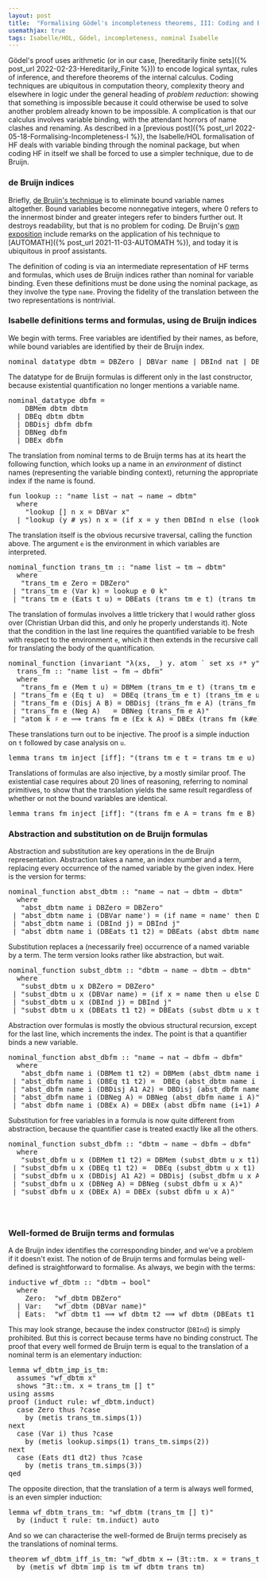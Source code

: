 ```yaml
---
layout: post
title:  "Formalising Gödel's incompleteness theorems, III: Coding and Bound Variables"
usemathjax: true
tags: Isabelle/HOL, Gödel, incompleteness, nominal Isabelle
---
```


Gödel's proof uses arithmetic (or in our case, [hereditarily finite sets]({% post_url 2022-02-23-Hereditarily_Finite %})) to encode logical syntax, rules of inference, and therefore theorems of the internal calculus.
Coding techniques are ubiquitous in computation theory, complexity theory and elsewhere in logic under the general heading of *problem reduction*:
showing that something is impossible because it could otherwise be used to solve another problem already known to be impossible.
A complication is that our calculus involves variable binding, with the attendant horrors of name clashes and renaming.
As described in a [previous post]({% post_url 2022-05-18-Formalising-Incompleteness-I %}), the Isabelle/HOL formalisation of HF deals with variable binding through the nominal package, but when coding HF in itself we shall be forced to use a simpler technique, due to de Bruijn.

### de Bruijn indices

Briefly, [de Bruijn's technique](https://en.wikipedia.org/wiki/De_Bruijn_index) is to eliminate bound variable names altogether.
Bound variables become nonnegative integers, where 0 refers to the innermost binder and greater integers refer to binders further out. It destroys readability, but that is no problem for coding.
De Bruijn's [own exposition](/papers/deBruijn-nameless-dummies.pdf)
include remarks on the application of his technique to [AUTOMATH]({% post_url 2021-11-03-AUTOMATH %}), and today it is ubiquitous in proof assistants. 

The definition of coding is via an intermediate representation of HF terms and formulas, which uses de Bruijn indices rather than nominal for variable binding. Even these definitions must be done using the nominal package, as they involve the type `name`. Proving the fidelity of the translation between the two representations is nontrivial.

### Isabelle definitions terms and formulas, using de Bruijn indices

We begin with terms. Free variables are identified by their names, as before, while bound variables are identified by their de Bruijn index.

<pre class="source">
<span class="keyword1 command">nominal_datatype</span> dbtm <span class="main">=</span> DBZero <span class="main">|</span> DBVar <span class="quoted">name</span> <span class="main">|</span> DBInd <span class="quoted">nat</span> <span class="main">|</span> DBEats <span class="quoted">dbtm</span> <span class="quoted">dbtm</span>
</pre>

The datatype for de Bruijn formulas is different only in the last constructor, because existential quantification no longer mentions a variable name.

<pre class="source">
<span class="keyword1 command">nominal_datatype</span> dbfm <span class="main">=</span><span>
    </span>DBMem <span class="quoted">dbtm</span> <span class="quoted">dbtm</span><span>
  </span><span class="main">|</span> DBEq <span class="quoted">dbtm</span> <span class="quoted">dbtm</span><span>
  </span><span class="main">|</span> DBDisj <span class="quoted">dbfm</span> <span class="quoted">dbfm</span><span>
  </span><span class="main">|</span> DBNeg <span class="quoted">dbfm</span><span>
  </span><span class="main">|</span> DBEx <span class="quoted">dbfm</span>
</pre>

The translation from nominal terms to de Bruijn terms has at its heart the following function, which looks up a name in an *environment* of distinct names (representing the variable binding context), returning the appropriate index if the name is found.

<pre class="source">
<span class="keyword1 command">fun</span> <span class="entity">lookup</span> <span class="main">::</span> <span class="quoted"><span class="quoted"><span>"</span>name</span> list <span class="main">⇒</span> nat <span class="main">⇒</span> name</span> <span class="main">⇒</span> dbtm<span>"</span><span>
  </span><span class="keyword2 keyword">where</span><span>
    </span><span class="quoted"><span class="quoted"><span>"</span><span class="free">lookup</span> <span class="main">[]</span> <span class="free bound entity">n</span> <span class="free bound entity">x</span> <span class="main">=</span> DBVar</span> <span class="free bound entity">x</span><span>"</span></span><span>
  </span><span class="main">|</span> <span class="quoted"><span class="quoted"><span>"</span><span class="free">lookup</span> <span class="main">(</span><span class="free bound entity">y</span> <span class="main">#</span> <span class="free bound entity">ys</span><span class="main">)</span> <span class="free bound entity">n</span> <span class="free bound entity">x</span> <span class="main">=</span> <span class="main">(</span><span class="keyword1">if</span> <span class="free bound entity">x</span> <span class="main">=</span> <span class="free bound entity">y</span> <span class="keyword1">then</span> DBInd</span> <span class="free bound entity">n</span> <span class="keyword1">else</span> <span class="main">(</span><span class="free">lookup</span> <span class="free bound entity">ys</span> <span class="main">(</span>Suc <span class="free bound entity">n</span><span class="main">)</span> <span class="free bound entity">x</span><span class="main">)</span><span class="main">)</span><span>"</span></span>
</pre>

The translation itself is the obvious recursive traversal, calling the function above.
The argument `e` is the environment in which variables are interpreted.

<pre class="source">
<span class="keyword1 command">nominal_function</span> <span class="entity">trans_tm</span> <span class="main">::</span> <span class="quoted"><span class="quoted"><span>"</span>name</span> list <span class="main">⇒</span> tm</span> <span class="main">⇒</span> dbtm<span>"</span><span>
  </span><span class="keyword2 keyword">where</span><span>
   </span><span class="quoted"><span class="quoted"><span>"</span><span class="free">trans_tm</span> <span class="free bound entity">e</span> Zero</span> <span class="main">=</span> DBZero</span><span>"</span><span>
 </span><span class="main">|</span> <span class="quoted"><span class="quoted"><span>"</span><span class="free">trans_tm</span> <span class="free bound entity">e</span> <span class="main">(</span>Var</span> <span class="free bound entity">k</span><span class="main">)</span> <span class="main">=</span> lookup</span> <span class="free bound entity">e</span> <span class="main">0</span> <span class="free bound entity">k</span><span>"</span><span>
 </span><span class="main">|</span> <span class="quoted"><span class="quoted"><span>"</span><span class="free">trans_tm</span> <span class="free bound entity">e</span> <span class="main">(</span>Eats</span> <span class="free bound entity">t</span> <span class="free bound entity">u</span><span class="main">)</span> <span class="main">=</span> DBEats</span> <span class="main">(</span><span class="free">trans_tm</span> <span class="free bound entity">e</span> <span class="free bound entity">t</span><span class="main">)</span> <span class="main">(</span><span class="free">trans_tm</span> <span class="free bound entity">e</span> <span class="free bound entity">u</span><span class="main">)</span><span>"</span>
</pre>

The translation of formulas involves a little trickery that I would rather gloss over
(Christian Urban did this, and only he properly understands it).
Note that the condition in the last line requires the quantified variable to be fresh with respect to the environment `e`, which it then extends in the recursive call for translating the body of the quantification.

<pre class="source">
<span class="keyword1 command">nominal_function</span> <span class="main">(</span>invariant <span class="quoted"><span class="quoted"><span>"</span><span class="main">λ</span><span class="main">(</span><span class="bound">xs</span><span class="main">,</span> <span class="main bound">_</span><span class="main">)</span> <span class="bound">y</span><span class="main">.</span> atom</span> <span class="main">`</span> set <span class="bound">xs</span> <span class="main">♯*</span></span> <span class="bound">y</span><span>"</span><span class="main">)</span><span>
  </span><span class="entity">trans_fm</span> <span class="main">::</span> <span class="quoted"><span class="quoted"><span>"</span>name</span> list <span class="main">⇒</span> fm</span> <span class="main">⇒</span> dbfm<span>"</span><span>
  </span><span class="keyword2 keyword">where</span><span>
   </span><span class="quoted"><span class="quoted"><span>"</span><span class="free">trans_fm</span> <span class="free bound entity">e</span> <span class="main">(</span>Mem</span> <span class="free bound entity">t</span> <span class="free bound entity">u</span><span class="main">)</span> <span class="main">=</span> DBMem</span> <span class="main">(</span>trans_tm <span class="free bound entity">e</span> <span class="free bound entity">t</span><span class="main">)</span> <span class="main">(</span>trans_tm <span class="free bound entity">e</span> <span class="free bound entity">u</span><span class="main">)</span><span>"</span><span>
 </span><span class="main">|</span> <span class="quoted"><span class="quoted"><span>"</span><span class="free">trans_fm</span> <span class="free bound entity">e</span> <span class="main">(</span>Eq</span> <span class="free bound entity">t</span> <span class="free bound entity">u</span><span class="main">)</span>  <span class="main">=</span> DBEq</span> <span class="main">(</span>trans_tm <span class="free bound entity">e</span> <span class="free bound entity">t</span><span class="main">)</span> <span class="main">(</span>trans_tm <span class="free bound entity">e</span> <span class="free bound entity">u</span><span class="main">)</span><span>"</span><span>
 </span><span class="main">|</span> <span class="quoted"><span class="quoted"><span>"</span><span class="free">trans_fm</span> <span class="free bound entity">e</span> <span class="main">(</span>Disj</span> <span class="free bound entity">A</span> <span class="free bound entity">B</span><span class="main">)</span> <span class="main">=</span> DBDisj</span> <span class="main">(</span><span class="free">trans_fm</span> <span class="free bound entity">e</span> <span class="free bound entity">A</span><span class="main">)</span> <span class="main">(</span><span class="free">trans_fm</span> <span class="free bound entity">e</span> <span class="free bound entity">B</span><span class="main">)</span><span>"</span><span>
 </span><span class="main">|</span> <span class="quoted"><span class="quoted"><span>"</span><span class="free">trans_fm</span> <span class="free bound entity">e</span> <span class="main">(</span>Neg</span> <span class="free bound entity">A</span><span class="main">)</span>   <span class="main">=</span> DBNeg</span> <span class="main">(</span><span class="free">trans_fm</span> <span class="free bound entity">e</span> <span class="free bound entity">A</span><span class="main">)</span><span>"</span><span>
 </span><span class="main">|</span> <span class="quoted"><span class="quoted"><span>"</span>atom</span> <span class="free bound entity">k</span> <span class="main">♯</span></span> <span class="free bound entity">e</span> <span class="main">⟹</span> <span class="free">trans_fm</span> <span class="free bound entity">e</span> <span class="main">(</span>Ex <span class="free bound entity">k</span> <span class="free bound entity">A</span><span class="main">)</span> <span class="main">=</span> DBEx <span class="main">(</span><span class="free">trans_fm</span> <span class="main">(</span><span class="free bound entity">k</span><span class="main">#</span><span class="free bound entity">e</span><span class="main">)</span> <span class="free bound entity">A</span><span class="main">)</span><span>"</span>
</pre>

These translations turn out to be injective. The proof is a simple induction on `t` followed by case analysis on `u`.

<pre class="source">
<span class="keyword1 command">lemma</span> trans_tm_inject <span class="main">[</span><span class="operator">iff</span><span class="main">]</span><span class="main">:</span> <span class="quoted"><span class="quoted"><span>"</span><span class="main">(</span>trans_tm</span> <span class="free">e</span> <span class="free">t</span> <span class="main">=</span> trans_tm</span> <span class="free">e</span> <span class="free">u</span><span class="main">)</span> <span class="main">⟷</span> <span class="free">t</span> <span class="main">=</span> <span class="free">u</span><span>"</span>
</pre>

Translations of formulas are also injective, by a mostly similar proof.
The existential case requires about 20 lines of reasoning, referring to nominal primitives, to show that the translation yields the same result regardless of whether or not the bound variables are identical.

<pre class="source">
<span class="keyword1 command">lemma</span> trans_fm_inject <span class="main">[</span><span class="operator">iff</span><span class="main">]</span><span class="main">:</span> <span class="quoted"><span class="quoted"><span>"</span><span class="main">(</span>trans_fm</span> <span class="free">e</span> <span class="free">A</span> <span class="main">=</span> trans_fm</span> <span class="free">e</span> <span class="free">B</span><span class="main">)</span> <span class="main">⟷</span> <span class="free">A</span> <span class="main">=</span> <span class="free">B</span><span>"</span>
</pre>

###  Abstraction and substitution on de Bruijn formulas

Abstraction and substitution are key operations in the de Bruijn representation. 
Abstraction takes a name, an index number and a term, replacing every occurrence of the named variable by the given index. Here is the version for terms:

<pre class="source">
<span class="keyword1 command">nominal_function</span> <span class="entity">abst_dbtm</span> <span class="main">::</span> <span class="quoted"><span class="quoted"><span>"</span>name</span> <span class="main">⇒</span> nat <span class="main">⇒</span> dbtm</span> <span class="main">⇒</span> dbtm<span>"</span><span>
  </span><span class="keyword2 keyword">where</span><span>
   </span><span class="quoted"><span class="quoted"><span>"</span><span class="free">abst_dbtm</span> <span class="free bound entity">name</span> <span class="free bound entity">i</span> DBZero</span> <span class="main">=</span> DBZero</span><span>"</span><span>
 </span><span class="main">|</span> <span class="quoted"><span class="quoted"><span>"</span><span class="free">abst_dbtm</span> <span class="free bound entity">name</span> <span class="free bound entity">i</span> <span class="main">(</span>DBVar</span> <span class="free bound entity">name'</span><span class="main">)</span> <span class="main">=</span> <span class="main">(</span><span class="keyword1">if</span> <span class="free bound entity">name</span> <span class="main">=</span> <span class="free bound entity">name'</span> <span class="keyword1">then</span> DBInd</span> <span class="free bound entity">i</span> <span class="keyword1">else</span> DBVar <span class="free bound entity">name'</span><span class="main">)</span><span>"</span><span>
 </span><span class="main">|</span> <span class="quoted"><span class="quoted"><span>"</span><span class="free">abst_dbtm</span> <span class="free bound entity">name</span> <span class="free bound entity">i</span> <span class="main">(</span>DBInd</span> <span class="free bound entity">j</span><span class="main">)</span> <span class="main">=</span> DBInd</span> <span class="free bound entity">j</span><span>"</span><span>
 </span><span class="main">|</span> <span class="quoted"><span class="quoted"><span>"</span><span class="free">abst_dbtm</span> <span class="free bound entity">name</span> <span class="free bound entity">i</span> <span class="main">(</span>DBEats</span> <span class="free bound entity">t1</span> <span class="free bound entity">t2</span><span class="main">)</span> <span class="main">=</span> DBEats</span> <span class="main">(</span><span class="free">abst_dbtm</span> <span class="free bound entity">name</span> <span class="free bound entity">i</span> <span class="free bound entity">t1</span><span class="main">)</span> <span class="main">(</span><span class="free">abst_dbtm</span> <span class="free bound entity">name</span> <span class="free bound entity">i</span> <span class="free bound entity">t2</span><span class="main">)</span><span>"</span>
</pre>

Substitution replaces a (necessarily free) occurrence of a named variable by a term.
The term version looks rather like abstraction, but wait.

<pre class="source">
<span class="keyword1 command">nominal_function</span> <span class="entity">subst_dbtm</span> <span class="main">::</span> <span class="quoted"><span class="quoted"><span>"</span>dbtm</span> <span class="main">⇒</span> name</span> <span class="main">⇒</span> dbtm <span class="main">⇒</span> dbtm<span>"</span><span>
  </span><span class="keyword2 keyword">where</span><span>
   </span><span class="quoted"><span class="quoted"><span>"</span><span class="free">subst_dbtm</span> <span class="free bound entity">u</span> <span class="free bound entity">x</span> DBZero</span> <span class="main">=</span> DBZero</span><span>"</span><span>
 </span><span class="main">|</span> <span class="quoted"><span class="quoted"><span>"</span><span class="free">subst_dbtm</span> <span class="free bound entity">u</span> <span class="free bound entity">x</span> <span class="main">(</span>DBVar</span> <span class="free bound entity">name</span><span class="main">)</span> <span class="main">=</span> <span class="main">(</span><span class="keyword1">if</span> <span class="free bound entity">x</span> <span class="main">=</span> <span class="free bound entity">name</span> <span class="keyword1">then</span> <span class="free bound entity">u</span> <span class="keyword1">else</span> DBVar</span> <span class="free bound entity">name</span><span class="main">)</span><span>"</span><span>
 </span><span class="main">|</span> <span class="quoted"><span class="quoted"><span>"</span><span class="free">subst_dbtm</span> <span class="free bound entity">u</span> <span class="free bound entity">x</span> <span class="main">(</span>DBInd</span> <span class="free bound entity">j</span><span class="main">)</span> <span class="main">=</span> DBInd</span> <span class="free bound entity">j</span><span>"</span><span>
 </span><span class="main">|</span> <span class="quoted"><span class="quoted"><span>"</span><span class="free">subst_dbtm</span> <span class="free bound entity">u</span> <span class="free bound entity">x</span> <span class="main">(</span>DBEats</span> <span class="free bound entity">t1</span> <span class="free bound entity">t2</span><span class="main">)</span> <span class="main">=</span> DBEats</span> <span class="main">(</span><span class="free">subst_dbtm</span> <span class="free bound entity">u</span> <span class="free bound entity">x</span> <span class="free bound entity">t1</span><span class="main">)</span> <span class="main">(</span><span class="free">subst_dbtm</span> <span class="free bound entity">u</span> <span class="free bound entity">x</span> <span class="free bound entity">t2</span><span class="main">)</span><span>"</span>
</pre>

Abstraction over formulas is mostly the obvious structural recursion, except for the last line, which increments the index. The point is that a quantifier binds a new variable.

<pre class="source">
<span class="keyword1 command">nominal_function</span> <span class="entity">abst_dbfm</span> <span class="main">::</span> <span class="quoted"><span class="quoted"><span>"</span>name</span> <span class="main">⇒</span> nat <span class="main">⇒</span> dbfm</span> <span class="main">⇒</span> dbfm<span>"</span><span>
  </span><span class="keyword2 keyword">where</span><span>
   </span><span class="quoted"><span class="quoted"><span>"</span><span class="free">abst_dbfm</span> <span class="free bound entity">name</span> <span class="free bound entity">i</span> <span class="main">(</span>DBMem</span> <span class="free bound entity">t1</span> <span class="free bound entity">t2</span><span class="main">)</span> <span class="main">=</span> DBMem</span> <span class="main">(</span>abst_dbtm <span class="free bound entity">name</span> <span class="free bound entity">i</span> <span class="free bound entity">t1</span><span class="main">)</span> <span class="main">(</span>abst_dbtm <span class="free bound entity">name</span> <span class="free bound entity">i</span> <span class="free bound entity">t2</span><span class="main">)</span><span>"</span><span>
 </span><span class="main">|</span> <span class="quoted"><span class="quoted"><span>"</span><span class="free">abst_dbfm</span> <span class="free bound entity">name</span> <span class="free bound entity">i</span> <span class="main">(</span>DBEq</span> <span class="free bound entity">t1</span> <span class="free bound entity">t2</span><span class="main">)</span> <span class="main">=</span>  DBEq</span> <span class="main">(</span>abst_dbtm <span class="free bound entity">name</span> <span class="free bound entity">i</span> <span class="free bound entity">t1</span><span class="main">)</span> <span class="main">(</span>abst_dbtm <span class="free bound entity">name</span> <span class="free bound entity">i</span> <span class="free bound entity">t2</span><span class="main">)</span><span>"</span><span>
 </span><span class="main">|</span> <span class="quoted"><span class="quoted"><span>"</span><span class="free">abst_dbfm</span> <span class="free bound entity">name</span> <span class="free bound entity">i</span> <span class="main">(</span>DBDisj</span> <span class="free bound entity">A1</span> <span class="free bound entity">A2</span><span class="main">)</span> <span class="main">=</span> DBDisj</span> <span class="main">(</span><span class="free">abst_dbfm</span> <span class="free bound entity">name</span> <span class="free bound entity">i</span> <span class="free bound entity">A1</span><span class="main">)</span> <span class="main">(</span><span class="free">abst_dbfm</span> <span class="free bound entity">name</span> <span class="free bound entity">i</span> <span class="free bound entity">A2</span><span class="main">)</span><span>"</span><span>
 </span><span class="main">|</span> <span class="quoted"><span class="quoted"><span>"</span><span class="free">abst_dbfm</span> <span class="free bound entity">name</span> <span class="free bound entity">i</span> <span class="main">(</span>DBNeg</span> <span class="free bound entity">A</span><span class="main">)</span> <span class="main">=</span> DBNeg</span> <span class="main">(</span><span class="free">abst_dbfm</span> <span class="free bound entity">name</span> <span class="free bound entity">i</span> <span class="free bound entity">A</span><span class="main">)</span><span>"</span><span>
 </span><span class="main">|</span> <span class="quoted"><span class="quoted"><span>"</span><span class="free">abst_dbfm</span> <span class="free bound entity">name</span> <span class="free bound entity">i</span> <span class="main">(</span>DBEx</span> <span class="free bound entity">A</span><span class="main">)</span> <span class="main">=</span> DBEx</span> <span class="main">(</span><span class="free">abst_dbfm</span> <span class="free bound entity">name</span> <span class="main">(</span><span class="free bound entity">i</span><span class="main">+</span><span class="main">1</span><span class="main">)</span> <span class="free bound entity">A</span><span class="main">)</span><span>"</span>
</pre>

Substitution for free variables in a formula is now quite different from abstraction, because the quantifier case is treated exactly like all the others.

<pre class="source">
<span class="keyword1 command">nominal_function</span> <span class="entity">subst_dbfm</span> <span class="main">::</span> <span class="quoted"><span class="quoted"><span>"</span>dbtm</span> <span class="main">⇒</span> name</span> <span class="main">⇒</span> dbfm <span class="main">⇒</span> dbfm<span>"</span><span>
  </span><span class="keyword2 keyword">where</span><span>
   </span><span class="quoted"><span class="quoted"><span>"</span><span class="free">subst_dbfm</span> <span class="free bound entity">u</span> <span class="free bound entity">x</span> <span class="main">(</span>DBMem</span> <span class="free bound entity">t1</span> <span class="free bound entity">t2</span><span class="main">)</span> <span class="main">=</span> DBMem</span> <span class="main">(</span>subst_dbtm <span class="free bound entity">u</span> <span class="free bound entity">x</span> <span class="free bound entity">t1</span><span class="main">)</span> <span class="main">(</span>subst_dbtm <span class="free bound entity">u</span> <span class="free bound entity">x</span> <span class="free bound entity">t2</span><span class="main">)</span><span>"</span><span>
 </span><span class="main">|</span> <span class="quoted"><span class="quoted"><span>"</span><span class="free">subst_dbfm</span> <span class="free bound entity">u</span> <span class="free bound entity">x</span> <span class="main">(</span>DBEq</span> <span class="free bound entity">t1</span> <span class="free bound entity">t2</span><span class="main">)</span> <span class="main">=</span>  DBEq</span> <span class="main">(</span>subst_dbtm <span class="free bound entity">u</span> <span class="free bound entity">x</span> <span class="free bound entity">t1</span><span class="main">)</span> <span class="main">(</span>subst_dbtm <span class="free bound entity">u</span> <span class="free bound entity">x</span> <span class="free bound entity">t2</span><span class="main">)</span><span>"</span><span>
 </span><span class="main">|</span> <span class="quoted"><span class="quoted"><span>"</span><span class="free">subst_dbfm</span> <span class="free bound entity">u</span> <span class="free bound entity">x</span> <span class="main">(</span>DBDisj</span> <span class="free bound entity">A1</span> <span class="free bound entity">A2</span><span class="main">)</span> <span class="main">=</span> DBDisj</span> <span class="main">(</span><span class="free">subst_dbfm</span> <span class="free bound entity">u</span> <span class="free bound entity">x</span> <span class="free bound entity">A1</span><span class="main">)</span> <span class="main">(</span><span class="free">subst_dbfm</span> <span class="free bound entity">u</span> <span class="free bound entity">x</span> <span class="free bound entity">A2</span><span class="main">)</span><span>"</span><span>
 </span><span class="main">|</span> <span class="quoted"><span class="quoted"><span>"</span><span class="free">subst_dbfm</span> <span class="free bound entity">u</span> <span class="free bound entity">x</span> <span class="main">(</span>DBNeg</span> <span class="free bound entity">A</span><span class="main">)</span> <span class="main">=</span> DBNeg</span> <span class="main">(</span><span class="free">subst_dbfm</span> <span class="free bound entity">u</span> <span class="free bound entity">x</span> <span class="free bound entity">A</span><span class="main">)</span><span>"</span><span>
 </span><span class="main">|</span> <span class="quoted"><span class="quoted"><span>"</span><span class="free">subst_dbfm</span> <span class="free bound entity">u</span> <span class="free bound entity">x</span> <span class="main">(</span>DBEx</span> <span class="free bound entity">A</span><span class="main">)</span> <span class="main">=</span> DBEx</span> <span class="main">(</span><span class="free">subst_dbfm</span> <span class="free bound entity">u</span> <span class="free bound entity">x</span> <span class="free bound entity">A</span><span class="main">)</span><span>"</span>
</pre>

<pre class="source">
</pre>

<pre class="source">
</pre>

<pre class="source">
</pre>


### Well-formed de Bruijn terms and formulas

A de Bruijn index identifies the corresponding binder, and we've a problem if it doesn't exist.
The notion of de Bruijn terms and formulas being well-defined is straightforward to formalise.
As always, we begin with the terms:

<pre class="source">
<span class="keyword1 command">inductive</span> <span class="entity">wf_dbtm</span> <span class="main">::</span> <span class="quoted"><span class="quoted"><span>"</span>dbtm</span> <span class="main">⇒</span> bool<span>"</span></span><span>
  </span><span class="keyword2 keyword">where</span><span>
    </span>Zero<span class="main">:</span>  <span class="quoted"><span class="quoted"><span>"</span><span class="free">wf_dbtm</span> DBZero</span><span>"</span></span><span>
  </span><span class="main">|</span> Var<span class="main">:</span>   <span class="quoted"><span class="quoted"><span>"</span><span class="free">wf_dbtm</span> <span class="main">(</span>DBVar</span> <span class="free bound entity">name</span><span class="main">)</span><span>"</span></span><span>
  </span><span class="main">|</span> Eats<span class="main">:</span>  <span class="quoted"><span class="quoted"><span>"</span><span class="free">wf_dbtm</span> <span class="free bound entity">t1</span> <span class="main">⟹</span> <span class="free">wf_dbtm</span> <span class="free bound entity">t2</span> <span class="main">⟹</span> <span class="free">wf_dbtm</span> <span class="main">(</span>DBEats</span> <span class="free bound entity">t1</span> <span class="free bound entity">t2</span><span class="main">)</span><span>"</span></span>
</pre>

This may look strange, because the index constructor (`DBInd`) is simply prohibited.
But this is correct because terms have no binding construct.
The proof that every well formed de Bruijn term is equal to the translation of a nominal term is an elementary induction:

<pre class="source">
<span class="keyword1 command">lemma</span> wf_dbtm_imp_is_tm<span class="main">:</span><span>
  </span><span class="keyword2 keyword">assumes</span> <span class="quoted"><span class="quoted"><span>"</span>wf_dbtm</span> <span class="free">x</span><span>"</span></span><span>
  </span><span class="keyword2 keyword">shows</span> <span class="quoted"><span class="quoted"><span>"</span><span class="main">∃</span><span class="bound">t</span><span class="main">::</span>tm</span><span class="main">.</span> <span class="free">x</span> <span class="main">=</span> trans_tm</span> <span class="main">[]</span> <span class="bound">t</span><span>"</span>
<span class="keyword1 command">using</span> assms
<span class="keyword1 command">proof</span> <span class="main">(</span><span class="operator">induct</span> <span class="quasi_keyword">rule</span><span class="main main">:</span> wf_dbtm.induct<span class="main">)</span><span>
  </span><span class="keyword3 command">case</span> Zero <span class="keyword3 command">thus</span> <span class="var quoted var">?case</span><span>
    </span><span class="keyword1 command">by</span> <span class="main">(</span><span class="operator">metis</span> trans_tm.simps<span class="main main">(</span>1<span class="main main">)</span><span class="main">)</span>
<span class="keyword1 command">next</span><span>
  </span><span class="keyword3 command">case</span> <span class="main">(</span>Var <span class="skolem">i</span><span class="main">)</span> <span class="keyword3 command">thus</span> <span class="var quoted var">?case</span><span>
    </span><span class="keyword1 command">by</span> <span class="main">(</span><span class="operator">metis</span> lookup.simps<span class="main main">(</span>1<span class="main main">)</span> trans_tm.simps<span class="main main">(</span>2<span class="main main">)</span><span class="main">)</span>
<span class="keyword1 command">next</span><span>
  </span><span class="keyword3 command">case</span> <span class="main">(</span>Eats <span class="skolem">dt1</span> <span class="skolem">dt2</span><span class="main">)</span> <span class="keyword3 command">thus</span> <span class="var quoted var">?case</span><span>
    </span><span class="keyword1 command">by</span> <span class="main">(</span><span class="operator">metis</span> trans_tm.simps<span class="main main">(</span>3<span class="main main">)</span><span class="main">)</span>
<span class="keyword1 command">qed</span>
</pre>

The opposite direction, that the translation of a term is always well formed, is an even simpler induction:

<pre class="source">
<span class="keyword1 command">lemma</span> wf_dbtm_trans_tm<span class="main">:</span> <span class="quoted"><span class="quoted"><span>"</span>wf_dbtm</span> <span class="main">(</span>trans_tm</span> <span class="main">[]</span> <span class="free">t</span><span class="main">)</span><span>"</span><span>
  </span><span class="keyword1 command">by</span> <span class="main">(</span><span class="operator">induct</span> <span class="quoted free">t</span> <span class="quasi_keyword">rule</span><span class="main main">:</span> tm.induct<span class="main">)</span> <span class="operator">auto</span>
</pre>

And so we can characterise the well-formed de Bruijn terms precisely as the translations of nominal terms.

<pre class="source">
<span class="keyword1 command">theorem</span> wf_dbtm_iff_is_tm<span class="main">:</span> <span class="quoted"><span class="quoted"><span>"</span>wf_dbtm</span> <span class="free">x</span> <span class="main">⟷</span> <span class="main">(</span><span class="main">∃</span><span class="bound">t</span><span class="main">::</span>tm</span><span class="main">.</span> <span class="free">x</span> <span class="main">=</span> trans_tm <span class="main">[]</span> <span class="bound">t</span><span class="main">)</span><span>"</span><span>
  </span><span class="keyword1 command">by</span> <span class="main">(</span><span class="operator">metis</span> wf_dbtm_imp_is_tm wf_dbtm_trans_tm<span class="main">)</span>
</pre>

<pre class="source">
</pre>


<pre class="source">
</pre>

<pre class="source">
</pre>

<pre class="source">
</pre>

<pre class="source">
</pre>

<pre class="source">
</pre>

<pre class="source">
</pre>

<pre class="source">
</pre>

<pre class="source">
</pre>

<pre class="source">
</pre>

<pre class="source">
</pre>

<pre class="source">
</pre>

<pre class="source">
</pre>

<pre class="source">
</pre>

<pre class="source">
</pre>

<pre class="source">
</pre>

<pre class="source">
</pre>

<pre class="source">
</pre>

<pre class="source">
</pre>

<pre class="source">
</pre>

<pre class="source">
</pre>



<pre class="source">
</pre>

<pre class="source">
</pre>

<pre class="source">
</pre>

<pre class="source">
</pre>


<pre class="source">
</pre>

<pre class="source">
</pre>

<pre class="source">
</pre>

<pre class="source">
</pre>

<pre class="source">
</pre>

<pre class="source">
</pre>

<pre class="source">
</pre>

<pre class="source">
</pre>

<pre class="source">
</pre>

<pre class="source">
</pre>

<pre class="source">
</pre>

<pre class="source">
</pre>

<pre class="source">
</pre>

<pre class="source">
</pre>

<pre class="source">
</pre>

<pre class="source">
</pre>

<pre class="source">
</pre>

<pre class="source">
</pre>

<pre class="source">
</pre>

<pre class="source">
</pre>

<pre class="source">
</pre>

<pre class="source">
</pre>

<pre class="source">
</pre>

<pre class="source">
</pre>

<pre class="source">
</pre>

<pre class="source">
</pre>

<pre class="source">
</pre>

<pre class="source">
</pre>

<pre class="source">
</pre>

<pre class="source">
</pre>

<pre class="source">
</pre>


<pre class="source">
</pre>

<pre class="source">
</pre>

<pre class="source">
</pre>

<pre class="source">
</pre>

<pre class="source">
</pre>

<pre class="source">
</pre>

<pre class="source">
</pre>

<pre class="source">
</pre>

<pre class="source">
</pre>

<pre class="source">
</pre>

<pre class="source">
</pre>

<pre class="source">
</pre>

<pre class="source">
</pre>

<pre class="source">
</pre>

<pre class="source">
</pre>

<pre class="source">
</pre>

<pre class="source">
</pre>

<pre class="source">
</pre>

<pre class="source">
</pre>

<pre class="source">
</pre>



<pre class="source">
</pre>

<pre class="source">
</pre>

<pre class="source">
</pre>

<pre class="source">
</pre>

<pre class="source">
</pre>

<pre class="source">
</pre>

<pre class="source">
</pre>

<pre class="source">
</pre>

<pre class="source">
</pre>

<pre class="source">
</pre>

<pre class="source">
</pre>


<pre class="source">
</pre>

<pre class="source">
</pre>

<pre class="source">
</pre>

<pre class="source">
</pre>

<pre class="source">
</pre>

<pre class="source">
</pre>

<pre class="source">
</pre>

<pre class="source">
</pre>

<pre class="source">
</pre>

<pre class="source">
</pre>

<pre class="source">
</pre>

<pre class="source">
</pre>

<pre class="source">
</pre>

<pre class="source">
</pre>

<pre class="source">
</pre>

<pre class="source">
</pre>

<pre class="source">
</pre>

<pre class="source">
</pre>

<pre class="source">
</pre>

<pre class="source">
</pre>






I have [previously commented]({% post_url 2021-12-15-Incompleteness %}) on the relevance of Gödel incompleteness to formalisation.


